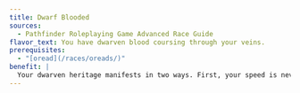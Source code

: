 ```yaml
---
title: Dwarf Blooded
sources:
  - Pathfinder Roleplaying Game Advanced Race Guide
flavor_text: You have dwarven blood coursing through your veins.
prerequisites:
  - "[oread](/races/oreads/)"
benefit: |
  Your dwarven heritage manifests in two ways. First, your speed is never modified by armor or encumbrance, as the dwarf slow and steady racial trait. Second, you gain the stonecunning dwarf racial trait.
---
```


